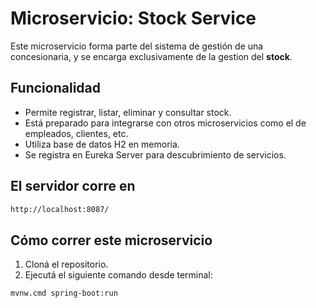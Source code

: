 # Microservicio: Stock Service

Este microservicio forma parte del sistema de gestión de una concesionaria, y se encarga exclusivamente de la gestion del **stock**.

## Funcionalidad

- Permite registrar, listar, eliminar y consultar stock.
- Está preparado para integrarse con otros microservicios como el de empleados, clientes, etc.
- Utiliza base de datos H2 en memoria.
- Se registra en Eureka Server para descubrimiento de servicios.

## El servidor corre en

```bash
http://localhost:8087/
```

## Cómo correr este microservicio

1. Cloná el repositorio.
2. Ejecutá el siguiente comando desde terminal:

```bash
mvnw.cmd spring-boot:run
```
